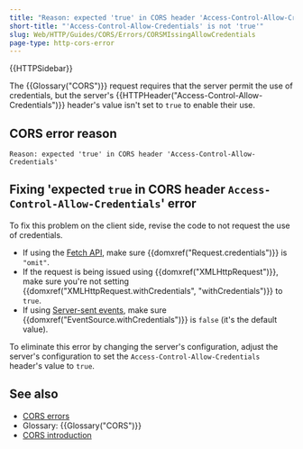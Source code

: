 ```yaml
---
title: "Reason: expected 'true' in CORS header 'Access-Control-Allow-Credentials'"
short-title: "'Access-Control-Allow-Credentials' is not 'true'"
slug: Web/HTTP/Guides/CORS/Errors/CORSMIssingAllowCredentials
page-type: http-cors-error
---
```


{{HTTPSidebar}}

The {{Glossary("CORS")}} request requires that the server permit the use of credentials, but the server's {{HTTPHeader("Access-Control-Allow-Credentials")}} header's value isn't set to `true` to enable their use.

## CORS error reason

```plain
Reason: expected 'true' in CORS header 'Access-Control-Allow-Credentials'
```

## Fixing 'expected `true` in CORS header `Access-Control-Allow-Credentials`' error

To fix this problem on the client side, revise the code to not request the use of
credentials.

- If using the [Fetch API](/en-US/docs/Web/API/Fetch_API), make sure
  {{domxref("Request.credentials")}} is `"omit"`.
- If the request is being issued using {{domxref("XMLHttpRequest")}}, make sure you're
  not setting {{domxref("XMLHttpRequest.withCredentials", "withCredentials")}} to
  `true`.
- If using [Server-sent events](/en-US/docs/Web/API/Server-sent_events),
  make sure {{domxref("EventSource.withCredentials")}} is `false` (it's the
  default value).

To eliminate this error by changing the server's configuration, adjust the server's
configuration to set the `Access-Control-Allow-Credentials` header's value to
`true`.

## See also

- [CORS errors](/en-US/docs/Web/HTTP/Guides/CORS/Errors)
- Glossary: {{Glossary("CORS")}}
- [CORS introduction](/en-US/docs/Web/HTTP/Guides/CORS)
